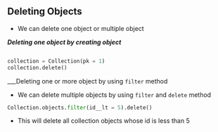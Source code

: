 ## Deleting Objects

- We can delete one object or multiple object

___Deleting one object by creating object___

```python

collection = Collection(pk = 1)
collection.delete()
```
___Deleting one or more object by using `filter` method

- We can delete multiple objects by using `filter`  and `delete` method

```python
Collection.objects.filter(id__lt = 5).delete()

```
- This will delete all collection objects whose id is less than 5

